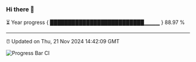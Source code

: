 ### Hi there 👋

⏳ Year progress { ██████████████████████████▁▁▁▁ } 88.97 %

---

⏰ Updated on Thu, 21 Nov 2024 14:42:09 GMT

![Progress Bar CI](https://github.com/IshwaranRudhara/GIT-ACTION/workflows/Progress%20Bar%20CI/badge.svg)
